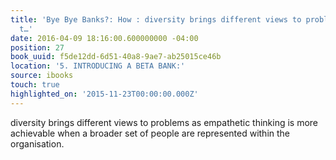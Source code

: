 ```yaml
---
title: 'Bye Bye Banks?: How : diversity brings different views to problems as empathetic
  t…'
date: 2016-04-09 18:16:00.600000000 -04:00
position: 27
book_uuid: f5de12dd-6d51-40a8-9ae7-ab25015ce46b
location: '5. INTRODUCING A BETA BANK:'
source: ibooks
touch: true
highlighted_on: '2015-11-23T00:00:00.000Z'
---
```


diversity brings different views to problems as empathetic thinking is more achievable when a broader set of people are represented within the organisation.